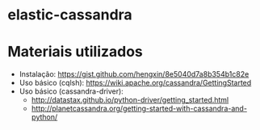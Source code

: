 # elastic-cassandra


# Materiais utilizados

 - Instalação: https://gist.github.com/hengxin/8e5040d7a8b354b1c82e
 - Uso básico (cqlsh): https://wiki.apache.org/cassandra/GettingStarted
 - Uso básico (cassandra-driver):
   - http://datastax.github.io/python-driver/getting_started.html
   - http://planetcassandra.org/getting-started-with-cassandra-and-python/
